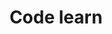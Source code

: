 ---
title: Code learn
menu:
  sidebar:
    name: Code learn
    identifier: Code_learn
    weight: 20
---